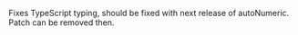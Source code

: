 Fixes TypeScript typing, should be fixed with next release of autoNumeric.
Patch can be removed then.
